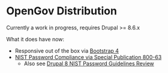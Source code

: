 OpenGov Distribution
=====================

Currently a work in progress, requires Drupal >= 8.6.x

What it does have now:

- Responsive out of the box via [Bootstrap 4](https://getbootstrap.com/)
- [NIST Password Compliance via Special Publication 800-63](http://nvlpubs.nist.gov/nistpubs/SpecialPublications/NIST.SP.800-63-3.pdf)
  - Also see [Drupal 8 NIST Password Guidelines Review](https://www.drupal.org/docs/8/security/us-nist-password-guidelines-review)
